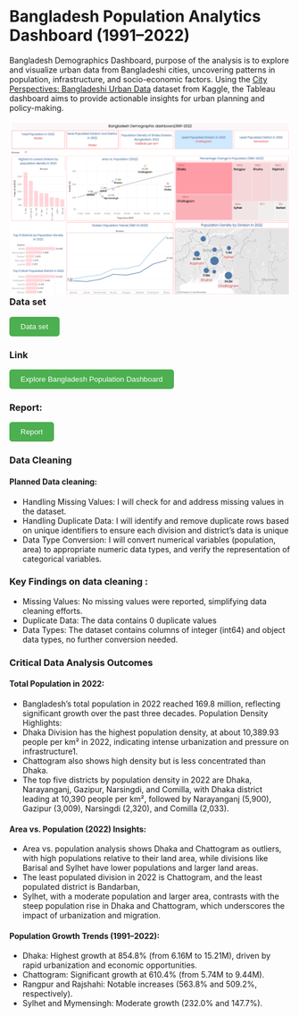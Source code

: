 # Bangladesh Population Analytics Dashboard (1991–2022)
Bangladesh Demographics Dashboard, purpose of the analysis is to explore and visualize urban data from Bangladeshi cities, uncovering patterns in population, infrastructure, and socio-economic factors. Using the [City Perspectives: Bangladeshi Urban Data](https://www.kaggle.com/datasets/msjahid/bangladesh-districts-wise-population) dataset from Kaggle, the Tableau dashboard aims to provide actionable insights for urban planning and policy-making.

<img align="left" alt="Home page | PBI" width="1000px" src="https://github.com/maeshakib/z_resources/blob/main/Pop%20Dashboard%20bangladesh.png" /> <br>
<br>
 

### Data set

<a href="https://www.kaggle.com/datasets/msjahid/bangladesh-districts-wise-population">
  <button style="background-color: #4CAF50; color: white; padding: 10px 20px; border: none; border-radius: 5px; cursor: pointer;">
   Data set
  </button>
</a>
 <br>

 ### Link

<a href="https://public.tableau.com/views/BangladeshPopulation2022Dashboard/PopDashboard?:language=en-US&:sid=&:redirect=auth&:display_count=n&:origin=viz_share_link">
  <button style="background-color: #4CAF50; color: white; padding: 10px 20px; border: none; border-radius: 5px; cursor: pointer;">
    Explore Bangladesh Population Dashboard
  </button>
</a>

### Report: 
<a href="https://github.com/maeshakib/z_resources/blob/7631611632eead95b11ac317f6f88a0ca6f6bc68/DAS%20602%20Tableau%20Assignment%20Population%20Dashboard%20report%20Student%20ID%20241001661.pdf">
  <button style="background-color: #4CAF50; color: white; padding: 10px 20px; border: none; border-radius: 5px; cursor: pointer;">
   Report
  </button>
</a>
 
### Data Cleaning 

#### Planned Data cleaning:
- Handling Missing Values: I will check for and address missing values in the dataset.
- Handling Duplicate Data: I will identify and remove duplicate rows based on unique identifiers to ensure each division and district’s data is unique
- Data Type Conversion: I will convert numerical variables (population, area) to appropriate numeric data types, and verify the representation of categorical variables.
  

### Key Findings on data cleaning :
- Missing Values: No missing values were reported, simplifying data cleaning efforts.
- Duplicate Data: The data contains 0 duplicate values
- Data Types: The dataset contains columns of integer (int64) and object data types, no further conversion needed.


### Critical Data Analysis Outcomes

#### Total Population in 2022:
- Bangladesh’s total population in 2022 reached 169.8 million, reflecting significant growth over the past three decades.
Population Density Highlights:
- Dhaka Division has the highest population density, at about 10,389.93 people per km² in 2022, indicating intense urbanization and pressure on infrastructure1.
- Chattogram also shows high density but is less concentrated than Dhaka.
- The top five districts by population density in 2022 are Dhaka, Narayanganj, Gazipur, Narsingdi, and Comilla, with Dhaka district leading at 10,390 people per km², followed by Narayanganj (5,900), Gazipur (3,009), Narsingdi (2,320), and Comilla (2,033).

#### Area vs. Population (2022) Insights:
- Area vs. population analysis shows Dhaka and Chattogram as outliers, with high populations relative to their land area, while divisions like Barisal and Sylhet have lower populations and larger land areas.
- The least populated division in 2022 is Chattogram, and the least populated district is Bandarban,
- Sylhet, with a moderate population and larger area, contrasts with the steep population rise in Dhaka and Chattogram, which underscores the impact of urbanization and migration.

#### Population Growth Trends (1991–2022):
- Dhaka: Highest growth at 854.8% (from 6.16M to 15.21M), driven by rapid urbanization and economic opportunities.
- Chattogram: Significant growth at 610.4% (from 5.74M to 9.44M).
- Rangpur and Rajshahi: Notable increases (563.8% and 509.2%, respectively).
- Sylhet and Mymensingh: Moderate growth (232.0% and 147.7%).

